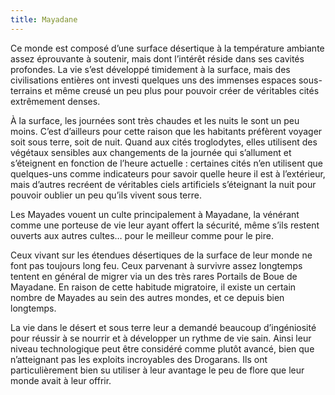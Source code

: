 ```yaml
---
title: Mayadane
---
```


Ce monde est composé d’une surface désertique à la température ambiante assez éprouvante à soutenir, mais dont l’intérêt réside dans ses cavités profondes. La vie s’est développé timidement à la surface, mais des civilisations entières ont investi quelques uns des immenses espaces sous-terrains et même creusé un peu plus pour pouvoir créer de véritables cités extrêmement denses.

À la surface, les journées sont très chaudes et les nuits le sont un peu moins. C’est d’ailleurs pour cette raison que les habitants préfèrent voyager soit sous terre, soit de nuit. Quand aux cités troglodytes, elles utilisent des végétaux sensibles aux changements de la journée qui s’allument et s’éteignent en fonction de l’heure actuelle : certaines cités n’en utilisent que quelques-uns comme indicateurs pour savoir quelle heure il est à l’extérieur, mais d’autres recréent de véritables ciels artificiels s’éteignant la nuit pour pouvoir oublier un peu qu’ils vivent sous terre.

Les Mayades vouent un culte principalement à Mayadane, la vénérant comme une porteuse de vie leur ayant offert la sécurité, même s’ils restent ouverts aux autres cultes… pour le meilleur comme pour le pire.

Ceux vivant sur les étendues désertiques de la surface de leur monde ne font pas toujours long feu. Ceux parvenant à survivre assez longtemps tentent en général de migrer via un des très rares Portails de Boue de Mayadane. En raison de cette habitude migratoire, il existe un certain nombre de Mayades au sein des autres mondes, et ce depuis bien longtemps.

La vie dans le désert et sous terre leur a demandé beaucoup d’ingéniosité pour réussir à se nourrir et à développer un rythme de vie sain. Ainsi leur niveau technologique peut être considéré comme plutôt avancé, bien que n’atteignant pas les exploits incroyables des Drogarans. Ils ont particulièrement bien su utiliser à leur avantage le peu de flore que leur monde avait à leur offrir.